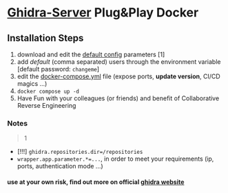 # [Ghidra-Server](https://ghidra-sre.org/InstallationGuide.html) Plug&Play Docker

## Installation Steps
1. download and edit the [default config](https://github.com/NationalSecurityAgency/ghidra/blob/master/Ghidra/RuntimeScripts/Common/server/server.conf) parameters [1]
2. add _default_ (comma separated) users through the environment variable [default password: `changeme`]
3. edit the [docker-compose.yml](docker-compose.yml) file (expose ports, **update version**, CI/CD magics ...)
4. `docker compose up -d`
5. Have Fun with your colleagues (or friends) and benefit of Collaborative Reverse Engineering

### Notes
> 1

* [!!!] `ghidra.repositories.dir=/repositories`
* `wrapper.app.parameter.*=...`, in order to meet your requirements (ip, ports, authentication mode ...)

#### use at your own risk, find out more on official [ghidra website](https://ghidra-sre.org/)